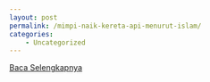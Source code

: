 ```yaml
---
layout: post
permalink: /mimpi-naik-kereta-api-menurut-islam/
categories:
    - Uncategorized
---
```


[Baca Selengkapnya](/03)